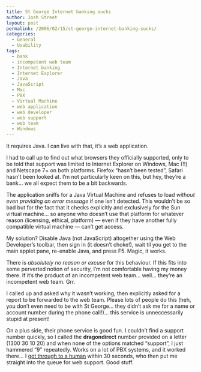 ```yaml
---
title: St George Internet banking sucks
author: Josh Street
layout: post
permalink: /2006/02/15/st-george-internet-banking-sucks/
categories:
  - General
  - Usability
tags:
  - bank
  - incompetent web team
  - Internet banking
  - Internet Explorer
  - Java
  - JavaScript
  - Mac
  - PBX
  - Virtual Machine
  - web application
  - web developer
  - web support
  - web team
  - Windows
---
```

It requires Java. I can live with that, it&#8217;s a web application.

I had to call up to find out what browsers they officially supported, only to be told that support was limited to Internet Explorer on Windows, Mac (!!) and Netscape 7+ on both platforms. Firefox &#8220;hasn&#8217;t been tested&#8221;, Safari hasn&#8217;t been looked at. I&#8217;m not particularly keen on this, but hey, they&#8217;re a bank&#8230; we all expect them to be a bit backwards.

The application sniffs for a Java Virtual Machine and refuses to load *without even providing an error message* if one isn&#8217;t detected. This wouldn&#8217;t be so bad but for the fact that it checks explicitly and exclusively for the Sun virtual machine&#8230; so anyone who doesn&#8217;t use that platform for whatever reason (licensing, ethical, platform) &#8212; even if they have another fully compatible virtual machine &#8212; can&#8217;t get access.

My solution? Disable Java (not JavaScript) altogether using the Web Developer&#8217;s toolbar, then sign in (it doesn&#8217;t choke!), wait til you get to the main applet pane, re-enable Java, and press F5. Magic, it works.

There is *absolutely no reason or excuse* for this behaviour. If this fits into some perverted notion of security, I&#8217;m not comfortable having my money there. If it&#8217;s the product of an incompetent web team&#8230; well&#8230; they&#8217;re an incompetent web team. Grr.

I called up and asked why it wasn&#8217;t working, then explicitly asked for a report to be forwarded to the web team. Please lots of people do this (heh, you don&#8217;t even need to be with St George&#8230; they didn&#8217;t ask me for a name or account number during the phone call!)&#8230; this service is unneccessarily stupid at present!

On a plus side, their phone service is good fun. I couldn&#8217;t find a support number quickly, so I called the **dragondirect** number provided on a letter (1300&nbsp;30&nbsp;10&nbsp;20) and when none of the options matched &#8220;support&#8221;, I just hammered &#8220;9&#8243; repeatedly. Works on a lot of PBX systems, and it worked there&#8230; I [got through to a human][1] within 30 seconds, who then put me straight into the queue for web support. Good stuff.

 [1]: http://gethuman.com/